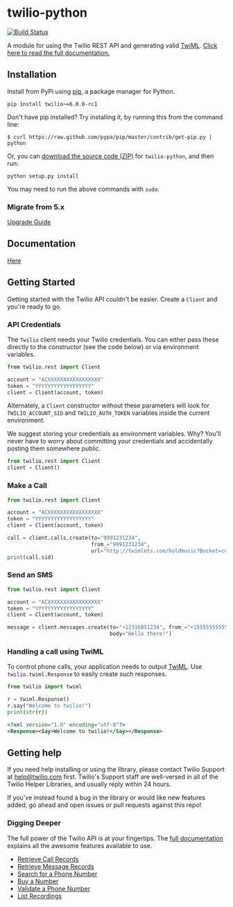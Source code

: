 # twilio-python

[![Build Status](https://secure.travis-ci.org/twilio/twilio-python.png?branch=master)](http://travis-ci.org/twilio/twilio-python)

A module for using the Twilio REST API and generating valid
[TwiML](http://www.twilio.com/docs/api/twiml/ "TwiML -
Twilio Markup Language"). [Click here to read the full
documentation.](http://readthedocs.org/docs/twilio-python/en/latest/ "Twilio
Python library documentation")

## Installation

Install from PyPi using [pip](http://www.pip-installer.org/en/latest/), a
package manager for Python.

    pip install twilio~=6.0.0-rc1

Don't have pip installed? Try installing it, by running this from the command
line:

    $ curl https://raw.github.com/pypa/pip/master/contrib/get-pip.py | python

Or, you can [download the source code
(ZIP)](https://github.com/twilio/twilio-python/zipball/master "twilio-python
source code") for `twilio-python`, and then run:

    python setup.py install

You may need to run the above commands with `sudo`.

### Migrate from 5.x
[Upgrade Guide][upgrade]

## Documentation
[Here][documentation]

## Getting Started

Getting started with the Twilio API couldn't be easier. Create a
`Client` and you're ready to go.

### API Credentials

The `Twilio` client needs your Twilio credentials. You can either pass these
directly to the constructor (see the code below) or via environment variables.

```python
from twilio.rest import Client

account = "ACXXXXXXXXXXXXXXXXX"
token = "YYYYYYYYYYYYYYYYYY"
client = Client(account, token)
```

Alternately, a `Client` constructor without these parameters will
look for `TWILIO_ACCOUNT_SID` and `TWILIO_AUTH_TOKEN` variables inside the
current environment.

We suggest storing your credentials as environment variables. Why? You'll never
have to worry about committing your credentials and accidentally posting them
somewhere public.


```python
from twilio.rest import Client
client = Client()
```

### Make a Call

```python
from twilio.rest import Client

account = "ACXXXXXXXXXXXXXXXXX"
token = "YYYYYYYYYYYYYYYYYY"
client = Client(account, token)

call = client.calls.create(to="9991231234",
                           from_="9991231234",
                           url="http://twimlets.com/holdmusic?Bucket=com.twilio.music.ambient")
print(call.sid)
```

### Send an SMS

```python
from twilio.rest import Client

account = "ACXXXXXXXXXXXXXXXXX"
token = "YYYYYYYYYYYYYYYYYY"
client = Client(account, token)

message = client.messages.create(to="+12316851234", from_="+15555555555",
                                 body="Hello there!")
```

### Handling a call using TwiML

To control phone calls, your application needs to output
[TwiML](http://www.twilio.com/docs/api/twiml/ "TwiML - Twilio Markup
Language"). Use `twilio.twiml.Response` to easily create such responses.

```python
from twilio import twiml

r = twiml.Response()
r.say("Welcome to twilio!")
print(str(r))
```

```xml
<?xml version="1.0" encoding="utf-8"?>
<Response><Say>Welcome to twilio!</Say></Response>
```

## Getting help

If you need help installing or using the library, please contact Twilio Support at help@twilio.com first. Twilio's Support staff are well-versed in all of the Twilio Helper Libraries, and usually reply within 24 hours.

If you've instead found a bug in the library or would like new features added, go ahead and open issues or pull requests against this repo!

### Digging Deeper

The full power of the Twilio API is at your fingertips. The [full
documentation](http://readthedocs.org/docs/twilio-python/en/latest/ "Twilio
Python library documentation") explains all the awesome features available to
use.

* [Retrieve Call Records][calls]
* [Retrieve Message Records][messages]
* [Search for a Phone Number][number]
* [Buy a Number][number]
* [Validate a Phone Number][validate]
* [List Recordings][recordings]

[number]: http://twilio-python.readthedocs.org/en/latest/usage/phone-numbers.html#searching-and-buying-a-number
[validate]: http://twilio-python.readthedocs.org/en/latest/usage/caller-ids.html
[recordings]: http://twilio-python.readthedocs.org/en/latest/usage/recordings.html#listing-your-recordings
[messages]: http://twilio-python.readthedocs.org/en/latest/usage/messages.html#retrieving-sent-messages
[calls]: http://twilio-python.readthedocs.org/en/latest/usage/phone-calls.html#retrieve-a-call-record
[issues]: https://github.com/twilio/twilio-python/issues
[documentation]: http://twilio-python.readthedocs.org
[upgrade]: https://github.com/twilio/twilio-python/wiki/Python-Version-6.x-Upgrade-Guide
